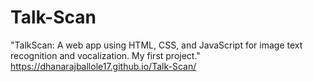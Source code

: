 # Talk-Scan
"TalkScan: A web app using HTML, CSS, and JavaScript for image text recognition and vocalization. My first project."
<br>
https://dhanarajballole17.github.io/Talk-Scan/
